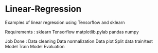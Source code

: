 # Linear-Regression
Examples of linear regression using Tensorflow and sklearn

Requirements : 
  sklearn
  Tensorflow
  matplotlib.pylab
  pandas
  numpy

Job Done :
  Data cleaning
  Data normalization
  Data plot
  Split data train/test
  Model Train
  Model Evaluation
